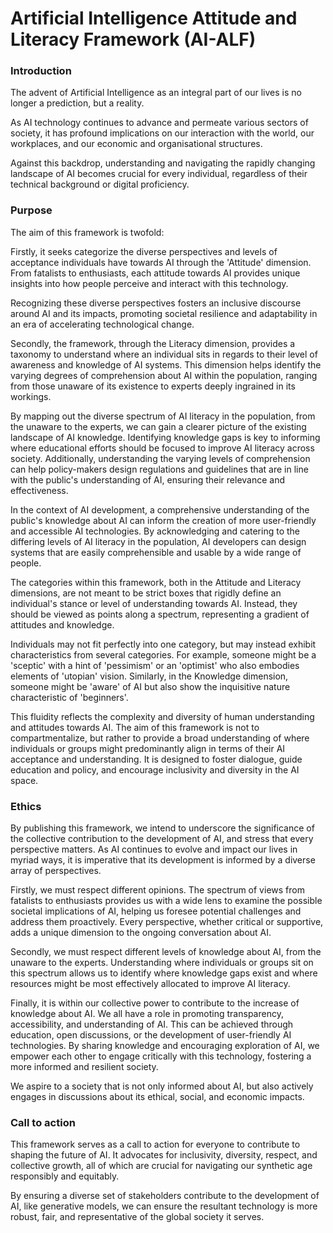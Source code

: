 # Artificial Intelligence Attitude and Literacy Framework (AI-ALF)

### Introduction

The advent of Artificial Intelligence as an integral part of our lives is no longer a prediction, but a reality. 

As AI technology continues to advance and permeate various sectors of society, it has profound implications on our interaction with the world, our workplaces, and our economic and organisational structures. 

Against this backdrop, understanding and navigating the rapidly changing landscape of AI becomes crucial for every individual, regardless of their technical background or digital proficiency.

### Purpose

The aim of this framework is twofold:

Firstly, it seeks categorize the diverse perspectives and levels of acceptance individuals have towards AI through the 'Attitude' dimension. From fatalists to enthusiasts, each attitude towards AI provides unique insights into how people perceive and interact with this technology.

Recognizing these diverse perspectives fosters an inclusive discourse around AI and its impacts, promoting societal resilience and adaptability in an era of accelerating technological change.

Secondly, the framework, through the Literacy dimension, provides a taxonomy to understand where an individual sits in regards to their level of awareness and knowledge of AI systems. This dimension helps identify the varying degrees of comprehension about AI within the population, ranging from those unaware of its existence to experts deeply ingrained in its workings. 

By mapping out the diverse spectrum of AI literacy in the population, from the unaware to the experts, we can gain a clearer picture of the existing landscape of AI knowledge. Identifying knowledge gaps is key to informing where educational efforts should be focused to improve AI literacy across society. Additionally, understanding the varying levels of comprehension can help policy-makers design regulations and guidelines that are in line with the public's understanding of AI, ensuring their relevance and effectiveness.

In the context of AI development, a comprehensive understanding of the public's knowledge about AI can inform the creation of more user-friendly and accessible AI technologies. By acknowledging and catering to the differing levels of AI literacy in the population, AI developers can design systems that are easily comprehensible and usable by a wide range of people.

The categories within this framework, both in the Attitude and Literacy dimensions, are not meant to be strict boxes that rigidly define an individual's stance or level of understanding towards AI. Instead, they should be viewed as points along a spectrum, representing a gradient of attitudes and knowledge.

Individuals may not fit perfectly into one category, but may instead exhibit characteristics from several categories. For example, someone might be a 'sceptic' with a hint of 'pessimism' or an 'optimist' who also embodies elements of 'utopian' vision. Similarly, in the Knowledge dimension, someone might be 'aware' of AI but also show the inquisitive nature characteristic of 'beginners'.

This fluidity reflects the complexity and diversity of human understanding and attitudes towards AI. The aim of this framework is not to compartmentalize, but rather to provide a broad understanding of where individuals or groups might predominantly align in terms of their AI acceptance and understanding. It is designed to foster dialogue, guide education and policy, and encourage inclusivity and diversity in the AI space.


### Ethics

By publishing this framework, we intend to underscore the significance of the collective contribution to the development of AI, and stress that every perspective matters. As AI continues to evolve and impact our lives in myriad ways, it is imperative that its development is informed by a diverse array of perspectives.

Firstly, we must respect different opinions. The spectrum of views from fatalists to enthusiasts provides us with a wide lens to examine the possible societal implications of AI, helping us foresee potential challenges and address them proactively. Every perspective, whether critical or supportive, adds a unique dimension to the ongoing conversation about AI.

Secondly, we must respect different levels of knowledge about AI, from the unaware to the experts. Understanding where individuals or groups sit on this spectrum allows us to identify where knowledge gaps exist and where resources might be most effectively allocated to improve AI literacy.

Finally, it is within our collective power to contribute to the increase of knowledge about AI. We all have a role in promoting transparency, accessibility, and understanding of AI. This can be achieved through education, open discussions, or the development of user-friendly AI technologies. By sharing knowledge and encouraging exploration of AI, we empower each other to engage critically with this technology, fostering a more informed and resilient society.

We aspire to a society that is not only informed about AI, but also actively engages in discussions about its ethical, social, and economic impacts. 

### Call to action

This framework serves as a call to action for everyone to contribute to shaping the future of AI. It advocates for inclusivity, diversity, respect, and collective growth, all of which are crucial for navigating our synthetic age responsibly and equitably.

By ensuring a diverse set of stakeholders contribute to the development of AI, like generative models, we can ensure the resultant technology is more robust, fair, and representative of the global society it serves.
